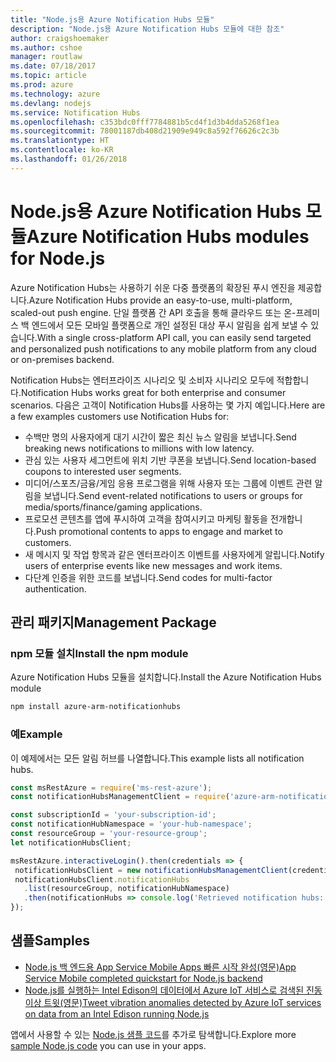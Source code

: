 ```yaml
---
title: "Node.js용 Azure Notification Hubs 모듈"
description: "Node.js용 Azure Notification Hubs 모듈에 대한 참조"
author: craigshoemaker
ms.author: cshoe
manager: routlaw
ms.date: 07/18/2017
ms.topic: article
ms.prod: azure
ms.technology: azure
ms.devlang: nodejs
ms.service: Notification Hubs
ms.openlocfilehash: c353bdc0fff7784881b5cd4f1d3b4dda5268f1ea
ms.sourcegitcommit: 78001187db408d21909e949c8a592f76626c2c3b
ms.translationtype: HT
ms.contentlocale: ko-KR
ms.lasthandoff: 01/26/2018
---
```

# <a name="azure-notification-hubs-modules-for-nodejs"></a><span data-ttu-id="94e7d-103">Node.js용 Azure Notification Hubs 모듈</span><span class="sxs-lookup"><span data-stu-id="94e7d-103">Azure Notification Hubs modules for Node.js</span></span>

<span data-ttu-id="94e7d-104">Azure Notification Hubs는 사용하기 쉬운 다중 플랫폼의 확장된 푸시 엔진을 제공합니다.</span><span class="sxs-lookup"><span data-stu-id="94e7d-104">Azure Notification Hubs provide an easy-to-use, multi-platform, scaled-out push engine.</span></span> <span data-ttu-id="94e7d-105">단일 플랫폼 간 API 호출을 통해 클라우드 또는 온-프레미스 백 엔드에서 모든 모바일 플랫폼으로 개인 설정된 대상 푸시 알림을 쉽게 보낼 수 있습니다.</span><span class="sxs-lookup"><span data-stu-id="94e7d-105">With a single cross-platform API call, you can easily send targeted and personalized push notifications to any mobile platform from any cloud or on-premises backend.</span></span>

<span data-ttu-id="94e7d-106">Notification Hubs는 엔터프라이즈 시나리오 및 소비자 시나리오 모두에 적합합니다.</span><span class="sxs-lookup"><span data-stu-id="94e7d-106">Notification Hubs works great for both enterprise and consumer scenarios.</span></span> <span data-ttu-id="94e7d-107">다음은 고객이 Notification Hubs를 사용하는 몇 가지 예입니다.</span><span class="sxs-lookup"><span data-stu-id="94e7d-107">Here are a few examples customers use Notification Hubs for:</span></span>
- <span data-ttu-id="94e7d-108">수백만 명의 사용자에게 대기 시간이 짧은 최신 뉴스 알림을 보냅니다.</span><span class="sxs-lookup"><span data-stu-id="94e7d-108">Send breaking news notifications to millions with low latency.</span></span>
- <span data-ttu-id="94e7d-109">관심 있는 사용자 세그먼트에 위치 기반 쿠폰을 보냅니다.</span><span class="sxs-lookup"><span data-stu-id="94e7d-109">Send location-based coupons to interested user segments.</span></span>
- <span data-ttu-id="94e7d-110">미디어/스포츠/금융/게임 응용 프로그램을 위해 사용자 또는 그룹에 이벤트 관련 알림을 보냅니다.</span><span class="sxs-lookup"><span data-stu-id="94e7d-110">Send event-related notifications to users or groups for media/sports/finance/gaming applications.</span></span>
- <span data-ttu-id="94e7d-111">프로모션 콘텐츠를 앱에 푸시하여 고객을 참여시키고 마케팅 활동을 전개합니다.</span><span class="sxs-lookup"><span data-stu-id="94e7d-111">Push promotional contents to apps to engage and market to customers.</span></span>
- <span data-ttu-id="94e7d-112">새 메시지 및 작업 항목과 같은 엔터프라이즈 이벤트를 사용자에게 알립니다.</span><span class="sxs-lookup"><span data-stu-id="94e7d-112">Notify users of enterprise events like new messages and work items.</span></span>
- <span data-ttu-id="94e7d-113">다단계 인증을 위한 코드를 보냅니다.</span><span class="sxs-lookup"><span data-stu-id="94e7d-113">Send codes for multi-factor authentication.</span></span>

## <a name="management-package"></a><span data-ttu-id="94e7d-114">관리 패키지</span><span class="sxs-lookup"><span data-stu-id="94e7d-114">Management Package</span></span>

### <a name="install-the-npm-module"></a><span data-ttu-id="94e7d-115">npm 모듈 설치</span><span class="sxs-lookup"><span data-stu-id="94e7d-115">Install the npm module</span></span>

<span data-ttu-id="94e7d-116">Azure Notification Hubs 모듈을 설치합니다.</span><span class="sxs-lookup"><span data-stu-id="94e7d-116">Install the Azure Notification Hubs module</span></span> 

```bash
npm install azure-arm-notificationhubs
```

### <a name="example"></a><span data-ttu-id="94e7d-117">예</span><span class="sxs-lookup"><span data-stu-id="94e7d-117">Example</span></span>

<span data-ttu-id="94e7d-118">이 예제에서는 모든 알림 허브를 나열합니다.</span><span class="sxs-lookup"><span data-stu-id="94e7d-118">This example lists all notification hubs.</span></span>

 ```javascript
const msRestAzure = require('ms-rest-azure');
const notificationHubsManagementClient = require('azure-arm-notificationhubs');

const subscriptionId = 'your-subscription-id';
const notificationHubNamespace = 'your-hub-namespace';
const resourceGroup = 'your-resource-group';
let notificationHubsClient;

msRestAzure.interactiveLogin().then(credentials => {
  notificationHubsClient = new notificationHubsManagementClient(credentials, subscriptionId);
  notificationHubsClient.notificationHubs
    .list(resourceGroup, notificationHubNamespace)
    .then(notificationHubs => console.log('Retrieved notification hubs: ', notificationHubs));
});
```

## <a name="samples"></a><span data-ttu-id="94e7d-119">샘플</span><span class="sxs-lookup"><span data-stu-id="94e7d-119">Samples</span></span>

* [<span data-ttu-id="94e7d-120">Node.js 백 엔드용 App Service Mobile Apps 빠른 시작 완성(영문)</span><span class="sxs-lookup"><span data-stu-id="94e7d-120">App Service Mobile completed quickstart for Node.js backend</span></span>](https://azure.microsoft.com/resources/samples/app-service-mobile-nodejs-backend-quickstart/)
* [<span data-ttu-id="94e7d-121">Node.js를 실행하는 Intel Edison의 데이터에서 Azure IoT 서비스로 검색된 진동 이상 트윗(영문)</span><span class="sxs-lookup"><span data-stu-id="94e7d-121">Tweet vibration anomalies detected by Azure IoT services on data from an Intel Edison running Node.js</span></span>](https://azure.microsoft.com/resources/samples/iot-hub-nodejs-intel-edison-vibration-anomaly-detection/)

<span data-ttu-id="94e7d-122">앱에서 사용할 수 있는 [Node.js 샘플 코드](https://azure.microsoft.com/resources/samples/?platform=nodejs)를 추가로 탐색합니다.</span><span class="sxs-lookup"><span data-stu-id="94e7d-122">Explore more [sample Node.js code](https://azure.microsoft.com/resources/samples/?platform=nodejs) you can use in your apps.</span></span>
